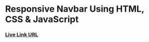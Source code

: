 <h1>Responsive Navbar Using HTML, CSS & JavaScript</h1>
<h3><a href="https://piyashhasan.github.io/Responsive_Navbar_HTML_CSS_JS">Live Link URL</a> </h3>
